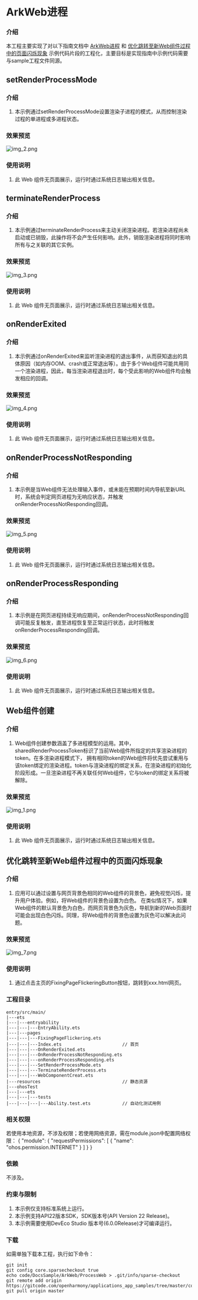 # ArkWeb进程

### 介绍

本工程主要实现了对以下指南文档中 [ArkWeb进程](https://docs.openharmony.cn/pages/v6.0/zh-cn/application-dev/web/web_component_process.md) 和 [优化跳转至新Web组件过程中的页面闪烁现象](https://docs.openharmony.cn/pages/v6.0/zh-cn/application-dev/web/web-router-flash-optimization.md) 示例代码片段的工程化，主要目标是实现指南中示例代码需要与sample工程文件同源。

## setRenderProcessMode

### 介绍

1. 本示例通过setRenderProcessMode设置渲染子进程的模式，从而控制渲染过程的单进程或多进程状态。

### 效果预览
![img_2.png](screenshots/img_2.png)

### 使用说明

1. 此 Web 组件无页面展示，运行时通过系统日志输出相关信息。

## terminateRenderProcess

### 介绍

1. 本示例通过terminateRenderProcess来主动关闭渲染进程。若渲染进程尚未启动或已销毁，此操作将不会产生任何影响。此外，销毁渲染进程将同时影响所有与之关联的其它实例。

### 效果预览
![img_3.png](screenshots/img_3.png)

### 使用说明

1. 此 Web 组件无页面展示，运行时通过系统日志输出相关信息。

## onRenderExited

### 介绍

1. 本示例通过onRenderExited来监听渲染进程的退出事件，从而获知退出的具体原因（如内存OOM、crash或正常退出等）。由于多个Web组件可能共用同一个渲染进程，因此，每当渲染进程退出时，每个受此影响的Web组件均会触发相应的回调。

### 效果预览
![img_4.png](screenshots/img_4.png)

### 使用说明

1. 此 Web 组件无页面展示，运行时通过系统日志输出相关信息。

## onRenderProcessNotResponding

### 介绍

1. 本示例是当Web组件无法处理输入事件，或未能在预期时间内导航至新URL时，系统会判定网页进程为无响应状态，并触发onRenderProcessNotResponding回调。

### 效果预览
![img_5.png](screenshots/img_5.png)

### 使用说明

1. 此 Web 组件无页面展示，运行时通过系统日志输出相关信息。

## onRenderProcessResponding

### 介绍

1. 本示例是在网页进程持续无响应期间，onRenderProcessNotResponding回调可能反复触发，直至进程恢复至正常运行状态，此时将触发onRenderProcessResponding回调。

### 效果预览
![img_6.png](screenshots/img_6.png)

### 使用说明

1. 此 Web 组件无页面展示，运行时通过系统日志输出相关信息。

## Web组件创建

### 介绍

1. Web组件创建参数涵盖了多进程模型的运用。其中，sharedRenderProcessToken标识了当前Web组件所指定的共享渲染进程的token。在多渲染进程模式下，
   拥有相同token的Web组件将优先尝试重用与该token绑定的渲染进程。token与渲染进程的绑定关系，在渲染进程的初始化阶段形成。一旦渲染进程不再关联任何Web组件，它与token的绑定关系将被解除。

### 效果预览
![img_1.png](screenshots/img_1.png)

### 使用说明

1. 此 Web 组件无页面展示，运行时通过系统日志输出相关信息。

## 优化跳转至新Web组件过程中的页面闪烁现象

### 介绍

1. 应用可以通过设置与网页背景色相同的Web组件的背景色，避免视觉闪烁，提升用户体验。例如，将Web组件的背景色设置为白色。
   在类似情况下，如果Web组件的默认背景色为白色，而网页背景色为灰色，导航到新的Web页面时可能会出现白色闪烁。同理，将Web组件的背景色设置为灰色可以解决此问题。

### 效果预览
![img_7.png](screenshots/img_7.png)

### 使用说明

1. 通过点击主页的FixingPageFlickeringButton按钮，跳转到xxx.html网页。
### 工程目录

```
entry/src/main/
|---ets
|---|---entryability
|---|---|---EntryAbility.ets
|---|---pages
|---|---|---FixingPageFlickering.ets
|---|---|---Index.ets						// 首页
|---|---|---OnRenderExited.ets
|---|---|---OnRenderProcessNotResponding.ets
|---|---|---onRenderProcessResponding.ets
|---|---|---SetRenderProcessMode.ets
|---|---|---TerminateRenderProcess.ets    
|---|---|---WebComponentCreat.ets 
|---resources								// 静态资源
|---ohosTest
|---|---ets
|---|---|---tests
|---|---|---|---Ability.test.ets            // 自动化测试用例
```

### 相关权限

若使用本地资源，不涉及权限；若使用网络资源，需在module.json中配置网络权限：
{
"module": {
"requestPermissions": [
{
"name": "ohos.permission.INTERNET"
}
]
}
}

### 依赖

不涉及。

### 约束与限制

1. 本示例仅支持标准系统上运行。
2. 本示例支持API22版本SDK，SDK版本号(API Version 22 Release)。
3. 本示例需要使用DevEco Studio 版本号(6.0.0Release)才可编译运行。

### 下载

如需单独下载本工程，执行如下命令：

```
git init
git config core.sparsecheckout true
echo code/DocsSample/ArkWeb/ProcessWeb > .git/info/sparse-checkout
git remote add origin https://gitcode.com/openharmony/applications_app_samples/tree/master/code/DocsSample/ArkWeb
git pull origin master
```